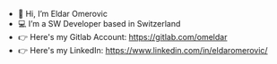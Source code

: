 - 👋 Hi, I’m Eldar Omerovic
- 💻 I’m a SW Developer based in Switzerland
- 👉 Here's my Gitlab Account: https://gitlab.com/omeldar
- 👉 Here's my LinkedIn: https://www.linkedin.com/in/eldaromerovic/

